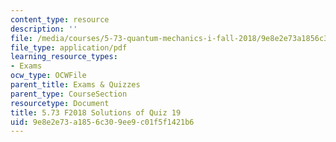 ```yaml
---
content_type: resource
description: ''
file: /media/courses/5-73-quantum-mechanics-i-fall-2018/9e8e2e73a1856c309ee9c01f5f1421b6_MIT5_73F18_quiz19_soln.pdf
file_type: application/pdf
learning_resource_types:
- Exams
ocw_type: OCWFile
parent_title: Exams & Quizzes
parent_type: CourseSection
resourcetype: Document
title: 5.73 F2018 Solutions of Quiz 19
uid: 9e8e2e73-a185-6c30-9ee9-c01f5f1421b6
---
```

